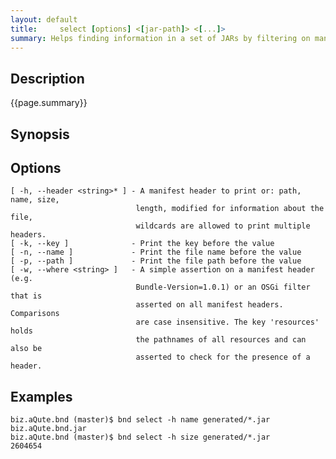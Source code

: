 ```yaml
---
layout: default
title:     select [options] <[jar-path]> <[...]> 
summary: Helps finding information in a set of JARs by filtering on manifest data and printing out selected information. 
---
```


## Description

{{page.summary}}

## Synopsis

## Options

    [ -h, --header <string>* ] - A manifest header to print or: path, name, size,
                                length, modified for information about the file,
                                wildcards are allowed to print multiple headers. 
    [ -k, --key ]              - Print the key before the value
    [ -n, --name ]             - Print the file name before the value
    [ -p, --path ]             - Print the file path before the value
    [ -w, --where <string> ]   - A simple assertion on a manifest header (e.g.
                                Bundle-Version=1.0.1) or an OSGi filter that is
                                asserted on all manifest headers. Comparisons
                                are case insensitive. The key 'resources' holds
                                the pathnames of all resources and can also be
                                asserted to check for the presence of a header.

## Examples

    biz.aQute.bnd (master)$ bnd select -h name generated/*.jar
    biz.aQute.bnd.jar
    biz.aQute.bnd (master)$ bnd select -h size generated/*.jar
    2604654
